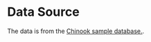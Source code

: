 # Data Source

The data is from the [Chinook sample database.](https://www.sqlitetutorial.net/sqlite-sample-database/).